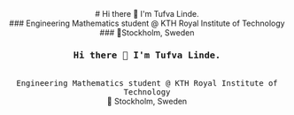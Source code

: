 
<center># Hi there 👋 I'm Tufva Linde.</center>
<center>### Engineering Mathematics student @ KTH Royal Institute of Technology </center>
<center>### 📍Stockholm, Sweden </center>

<h3 align="center"><samp>Hi there 👋 I'm Tufva Linde.</samp></h3>
<p align="center"><br>
  <samp>
    Engineering Mathematics student @ KTH Royal Institute of Technology<br>
  </samp>
  📍 Stockholm, Sweden
</p>

<!--
**TufvaLinde/TufvaLinde** is a ✨ _special_ ✨ repository because its `README.md` (this file) appears on your GitHub profile.

Here are some ideas to get you started:

- 🔭 I’m currently working on ...
- 🌱 I’m currently learning ...
- 👯 I’m looking to collaborate on ...
- 🤔 I’m looking for help with ...
- 💬 Ask me about ...
- 📫 How to reach me: ...
- 😄 Pronouns: ...
- ⚡ Fun fact: ...
-->

